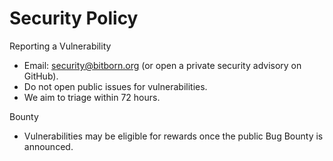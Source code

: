 Security Policy
===============
Reporting a Vulnerability
- Email: security@bitborn.org (or open a private security advisory on GitHub).
- Do not open public issues for vulnerabilities.
- We aim to triage within 72 hours.

Bounty
- Vulnerabilities may be eligible for rewards once the public Bug Bounty is announced.
